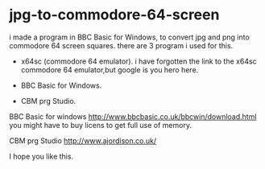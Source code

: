 # jpg-to-commodore-64-screen
i made a program in BBC Basic for Windows, to convert jpg and png into commodore 64 screen squares.
there are 3 program i used for this.
* x64sc (commodore 64 emulator). i have forgotten the link to the x64sc commodore 64 emulator,but google is you hero here.

* BBC Basic for Windows.
* CBM prg Studio.

BBC Basic for windows
  http://www.bbcbasic.co.uk/bbcwin/download.html
  you might have to buy licens to get full use of memory.

CBM prg Studio
  http://www.ajordison.co.uk/
  
I hope you like this.
